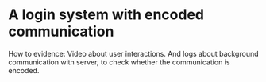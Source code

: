 # A login system with encoded communication

How to evidence: Video about user interactions. And logs about background communication with server, to check whether the communication is encoded.